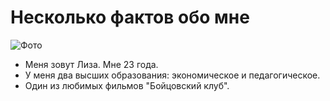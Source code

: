 # Несколько фактов обо мне

![Фото](/C:\Users\User\Desktop\9428_900.jpg)

- Меня зовут Лиза. Мне 23 года.
- У меня два высших образования: экономическое и педагогическое.
- Один из любимых фильмов "Бойцовский клуб".
